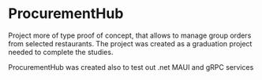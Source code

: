 # ProcurementHub

Project more of type proof of concept, that allows to manage group orders from selected restaurants.
The project was created as a graduation project needed to complete the studies.

ProcurementHub was created also to test out .net MAUI and gRPC services

